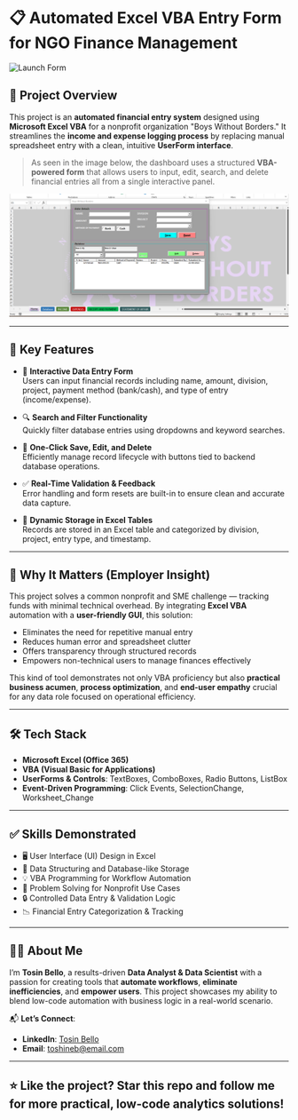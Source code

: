 # 📋 Automated Excel VBA Entry Form for NGO Finance Management

![Launch Form](/Launch1.png)

## 📌 Project Overview

This project is an **automated financial entry system** designed using **Microsoft Excel VBA** for a nonprofit organization "Boys Without Borders." It streamlines the **income and expense logging process** by replacing manual spreadsheet entry with a clean, intuitive **UserForm interface**.

> As seen in the image below, the dashboard uses a structured **VBA-powered form** that allows users to input, edit, search, and delete financial entries all from a single interactive panel.

![VBA Form in Action](/form.png)

---

## 🚀 Key Features

- 🧾 **Interactive Data Entry Form**  
  Users can input financial records including name, amount, division, project, payment method (bank/cash), and type of entry (income/expense).

- 🔍 **Search and Filter Functionality**  
  Quickly filter database entries using dropdowns and keyword searches.

- 💾 **One-Click Save, Edit, and Delete**  
  Efficiently manage record lifecycle with buttons tied to backend database operations.

- ✅ **Real-Time Validation & Feedback**  
  Error handling and form resets are built-in to ensure clean and accurate data capture.

- 📂 **Dynamic Storage in Excel Tables**  
  Records are stored in an Excel table and categorized by division, project, entry type, and timestamp.

---

## 🧠 Why It Matters (Employer Insight)

This project solves a common nonprofit and SME challenge — tracking funds with minimal technical overhead. By integrating **Excel VBA** automation with a **user-friendly GUI**, this solution:

- Eliminates the need for repetitive manual entry
- Reduces human error and spreadsheet clutter
- Offers transparency through structured records
- Empowers non-technical users to manage finances effectively

This kind of tool demonstrates not only VBA proficiency but also **practical business acumen**, **process optimization**, and **end-user empathy** crucial for any data role focused on operational efficiency.

---

## 🛠 Tech Stack

- **Microsoft Excel (Office 365)**  
- **VBA (Visual Basic for Applications)**  
- **UserForms & Controls**: TextBoxes, ComboBoxes, Radio Buttons, ListBox  
- **Event-Driven Programming**: Click Events, SelectionChange, Worksheet_Change

---

## ✅ Skills Demonstrated

- 🖥️ User Interface (UI) Design in Excel  
- 🧩 Data Structuring and Database-like Storage  
- 💡 VBA Programming for Workflow Automation  
- 🧠 Problem Solving for Nonprofit Use Cases  
- 🔒 Controlled Data Entry & Validation Logic  
- 📉 Financial Entry Categorization & Tracking

---

## 👨‍💼 About Me

I’m **Tosin Bello**, a results-driven **Data Analyst & Data Scientist** with a passion for creating tools that **automate workflows**, **eliminate inefficiencies**, and **empower users**. This project showcases my ability to blend low-code automation with business logic in a real-world scenario.

📬 **Let’s Connect**:  
- **LinkedIn**: [Tosin Bello](https://www.linkedin.com/in/tosinbellofin)  
- **Email**: toshineb@email.com

---

## ⭐ Like the project? Star this repo and follow me for more practical, low-code analytics solutions!
